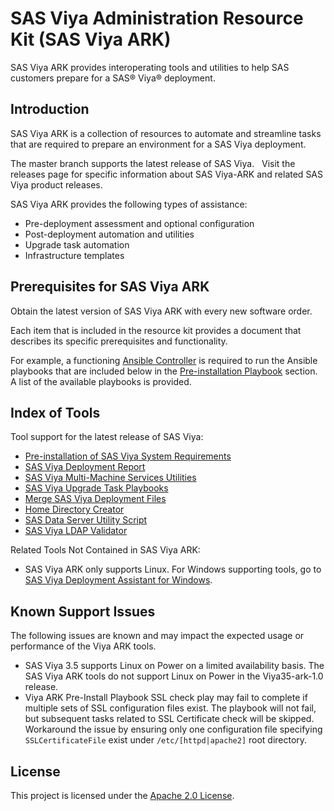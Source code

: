 # SAS Viya Administration Resource Kit (SAS Viya ARK)

SAS Viya ARK provides interoperating tools and utilities to help SAS customers prepare for a SAS® Viya® deployment.

## Introduction
SAS Viya ARK is a collection of resources to automate and streamline tasks that are required to prepare an environment for a SAS Viya deployment.

The master branch supports the latest release of SAS Viya.   Visit the releases page for specific information about SAS Viya-ARK and related SAS Viya product releases.

SAS Viya ARK provides the following types of assistance:

  * Pre-deployment assessment and optional configuration
  * Post-deployment automation and utilities
  * Upgrade task automation
  * Infrastructure templates

## Prerequisites for SAS Viya ARK
Obtain the latest version of SAS Viya ARK with every new software order.

Each item that is included in the resource kit provides a document that describes its specific prerequisites and functionality.

For example, a functioning [Ansible Controller](http://docs.ansible.com/ansible/latest/intro_installation.html) is required to run  the Ansible playbooks that are included below in the [Pre-installation Playbook](playbooks/pre-install-playbook) section. A list of the available playbooks is provided.

## Index of Tools
Tool support for the latest release of SAS Viya:

* [Pre-installation of SAS Viya System Requirements](playbooks/pre-install-playbook)
* [SAS Viya Deployment Report](playbooks/deployment-report)
* [SAS Viya Multi-Machine Services Utilities](playbooks/viya-mmsu)
* [SAS Viya Upgrade Task Playbooks](playbooks/viya-upgrade)
* [Merge SAS Viya Deployment Files](playbooks/merge-playbook)
* [Home Directory Creator](playbooks/home-directory-creator)
* [SAS Data Server Utility Script](utilities/postgres/viya)
* [SAS Viya LDAP Validator](playbooks/ldap-validator)

Related Tools Not Contained in SAS Viya ARK:
* SAS Viya ARK only supports Linux.  For Windows supporting tools, go to [SAS Viya Deployment Assistant for Windows](https://support.sas.com/en/documentation/install-center/viya/deployment-tools/34/deployment-assistant-windows.html).

## Known Support Issues
The following issues are known and may impact the expected usage or performance of the Viya ARK tools.

* SAS Viya 3.5 supports Linux on Power on a limited availability basis. The SAS Viya ARK tools do not support Linux on Power in the Viya35-ark-1.0 release.
* Viya ARK Pre-Install Playbook SSL check play may fail to complete if multiple sets of SSL configuration files exist.  The playbook will not fail, but subsequent tasks related to SSL Certificate check will be skipped.  Workaround the issue by ensuring only one configuration file specifying ``SSLCertificateFile`` exist under ``/etc/[httpd|apache2]`` root directory.

## License

This project is licensed under the [Apache 2.0 License](LICENSE).